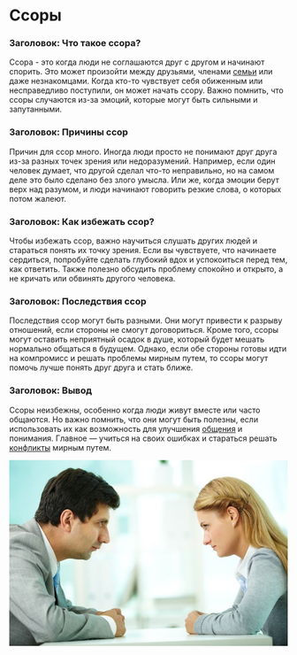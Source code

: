 # Ссоры

### Заголовок: Что такое ссора?

Ссора - это когда люди не соглашаются друг с другом и начинают спорить. Это может произойти между друзьями, членами [семьи](./семья.md) или даже незнакомцами. Когда кто-то чувствует себя обиженным или несправедливо поступили, он может начать ссору. Важно помнить, что ссоры случаются из-за эмоций, которые могут быть сильными и запутанными.

### Заголовок: Причины ссор

Причин для ссор много. Иногда люди просто не понимают друг друга из-за разных точек зрения или недоразумений. Например, если один человек думает, что другой сделал что-то неправильно, но на самом деле это было сделано без злого умысла. Или же, когда эмоции берут верх над разумом, и люди начинают говорить резкие слова, о которых потом жалеют.

### Заголовок: Как избежать ссор?

Чтобы избежать ссор, важно научиться слушать других людей и стараться понять их точку зрения. Если вы чувствуете, что начинаете сердиться, попробуйте сделать глубокий вдох и успокоиться перед тем, как ответить. Также полезно обсудить проблему спокойно и открыто, а не кричать или обвинять другого человека.

### Заголовок: Последствия ссор

Последствия ссор могут быть разными. Они могут привести к разрыву отношений, если стороны не смогут договориться. Кроме того, ссоры могут оставить неприятный осадок в душе, который будет мешать нормально общаться в будущем. Однако, если обе стороны готовы идти на компромисс и решать проблемы мирным путем, то ссоры могут помочь лучше понять друг друга и стать ближе.

### Заголовок: Вывод

Ссоры неизбежны, особенно когда люди живут вместе или часто общаются. Но важно помнить, что они могут быть полезны, если использовать их как возможность для улучшения [общения](./общение.md) и понимания. Главное — учиться на своих ошибках и стараться решать [конфликты](./конфликты.md) мирным путем.

![Изображение ссоры](ссоры.jpg)